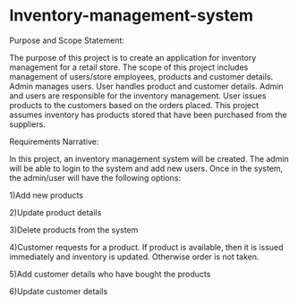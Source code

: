 # Inventory-management-system

Purpose and Scope Statement:

The purpose of this project is to create an application for inventory management for a retail store. The scope of this project includes management of users/store employees, products and customer details. Admin manages users. User handles product and customer details. Admin and users are responsible for the inventory management. User issues products to the customers based on the orders placed. This project assumes inventory has products stored that have been purchased from the suppliers. 

Requirements Narrative:

In this project, an inventory management system will be created.  The admin will be able to login to the system and add new users. Once in the system, the admin/user will have the following options: 

1)Add new products 

2)Update product details 

3)Delete products from the system 

4)Customer requests for a product. If product is available, then it is issued immediately and inventory is updated. Otherwise order is not taken. 

5)Add customer details who have bought the products 

6)Update customer details 

 

